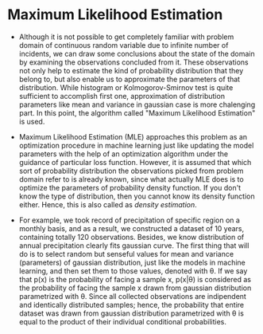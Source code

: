 
# Maximum Likelihood Estimation

* Although it is not possible to get completely familiar with problem domain of continuous random variable due to infinite number of incidents, we can draw some
conclusions about the state of the domain by examining the observations concluded from it. These observations not only help to estimate the kind of probability 
distribution that they belong to, but also enable us to approximate the parameters of that distribution. While histogram or Kolmogorov-Smirnov test is quite 
sufficient to accomplish first one, approximation of distribution parameters like mean and variance in gaussian case is more chalenging part. In this point,
the algorithm called "Maximum Likelihood Estimation" is used. 

* Maximum Likelihood Estimation (MLE) approaches this problem as an optimization procedure in machine learning just like updating the model parameters with the help
of an optimization algorithm under the guidance of particular loss function. However, it is assumed that which sort of probability distribution the observations 
picked from problem domain refer to is already known, since what actually MLE does is to optimize the parameters of probability density function. If you don't know
the type of distribution, then you cannot know its density function either. Hence, this is also called as *density estimation*. 

* For example, we took record of precipitation of specific region on a monthly basis, and as a result, we constructed a dataset of 10 years, containing totally 120 
observations. Besides, we know distribution of annual precipitation clearly fits gaussian curve. The first thing that will do is to select random but senseful 
values for mean and variance (parameters) of gaussian distribution, just like the models in machine learning, and then set them to those values, denoted with θ. 
If we say that p(x) is the probability of facing a sample x, p(x|θ) is considered as the probability of facing the sample x drawn from gaussian distribution 
parametrized with θ. Since all collected observations are indipendent and identically distributed samples; hence, the probability that entire dataset was drawn 
from gaussian distribution parametrized with θ is equal to the product of their individual conditional probabilities. 

<p align="center">
  
</p>
